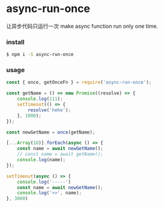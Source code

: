 # async-run-once

让异步代码只运行一次
make async function run only one time.

### install
```bash
$ npm i -S async-run-once
```

### usage
```js
const { once, getOnceFn } = require('async-run-once');

const getName = () => new Promise((resolve) => {
    console.log(111);
    setTimeout(() => {
        resolve('hehe');
    }, 1000);
});

const newGetName = once(getName);

[...Array(10)].forEach(async () => {
    const name = await newGetName();
    // const name = await getName();
    console.log(name);
});

setTimeout(async () => {
    console.log('-----')
    const name = await newGetName();
    console.log('>>', name);
}, 3000)
```

